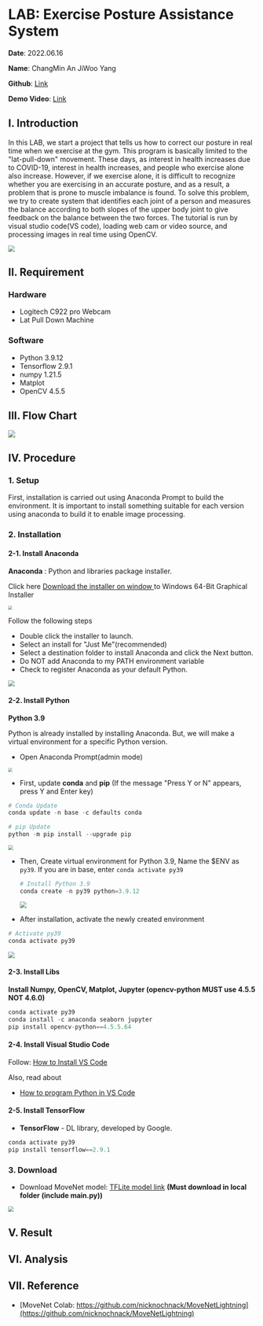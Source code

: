 # LAB: Exercise Posture Assistance System

**Date**: 							2022.06.16

**Name**:  						ChangMin An JiWoo Yang

**Github**: 						[Link](https://github.com/ckdals915/DLIP.git)

**Demo Video**: 		  	[Link](https://youtu.be/UxfRx_APDns)



## I. Introduction

In this LAB, we start a project that tells us how to correct our posture in real time when we exercise at the gym. This program is basically limited to the "lat-pull-down" movement. These days, as interest in health increases due to COVID-19, interest in health increases, and people who exercise alone also increase. However, if we exercise alone, it is difficult to recognize whether you are exercising in an accurate posture, and as a result, a problem that is prone to muscle imbalance is found. To solve this problem, we try to create system that identifies each joint of a person and measures the balance according to both slopes of the upper body joint to give feedback on the balance between the two forces. The tutorial is run by visual studio code(VS code), loading web cam or video source, and processing images in real time using OpenCV.

<img src="picture/unbalance.jpg" style="zoom:80%;" />



## II. Requirement

### Hardware

* Logitech C922 pro Webcam
* Lat Pull Down Machine

### Software

* Python 3.9.12
* Tensorflow 2.9.1
* numpy 1.21.5
* Matplot 
* OpenCV 4.5.5



## III. Flow Chart

<img src="picture/DLIP_flowchart.jpg" style="zoom:90%;" />



## IV. Procedure

### 1. Setup

First, installation is carried out using Anaconda Prompt to build the environment. It is important to install something suitable for each version using anaconda to build it to enable image processing.



### 2. Installation

#### 2-1. Install Anaconda

**Anaconda** : Python and libraries package installer.

Click here [Download the installer on window ](https://www.anaconda.com/products/distribution#Downloads) to Windows 64-Bit Graphical Installer

<img src="picture/Anaconda.jpg" style="zoom:50%;" />

Follow the following steps

* Double click the installer to launch.
* Select an install for "Just Me"(recommended)
* Select a destination folder to install Anaconda and click the Next button.
* Do NOT add Anaconda to my PATH environment variable
* Check to register Anaconda as your default Python.

<img src="picture/Anaconda_1.jpg" style="zoom:80%;" />

#### 2-2. Install Python

**Python 3.9**

Python is already installed by installing Anaconda. But, we will make a virtual environment for a specific Python version.

* Open Anaconda Prompt(admin mode)

<img src="picture/Anaconda_prompt.jpg" style="zoom:50%;" />

* First, update **conda** and **pip** (If the message "Press Y or N" appears, press Y and Enter key)

```python
# Conda Update
conda update -n base -c defaults conda

# pip Update
python -m pip install --upgrade pip
```

<img src="picture/pip_update.jpg" style="zoom:60%;" />

* Then, Create virtual environment for Python 3.9, Name the $ENV as `py39`. If you are in base, enter `conda activate py39`

  ```python
  # Install Python 3.9
  conda create -n py39 python=3.9.12
  ```

  <img src="picture/python39_install.jpg" style="zoom:80%;" />

  

* After installation, activate the newly created environment

```python
# Activate py39
conda activate py39
```

<img src="picture/py39.jpg" style="zoom:80%;" />



#### 2-3. Install Libs

**Install Numpy, OpenCV, Matplot, Jupyter (opencv-python MUST use 4.5.5 NOT 4.6.0)**

```python
conda activate py39
conda install -c anaconda seaborn jupyter
pip install opencv-python==4.5.5.64
```



#### 2-4. Install Visual Studio Code

Follow: [How to Install VS Code](https://ykkim.gitbook.io/dlip/installation-guide/ide/vscode#installation)

Also, read about

* [How to program Python in VS Code](https://ykkim.gitbook.io/dlip/installation-guide/ide/vscode/python-vscode)



#### 2-5. Install TensorFlow

* **TensorFlow** - DL library, developed by Google.

```python
conda activate py39
pip install tensorflow==2.9.1
```



### 3. Download

* Download MoveNet model: [TFLite model link](https://tfhub.dev/google/lite-model/movenet/singlepose/lightning/3) **(Must download in local folder (include main.py))**

<img src="picture/model.jpg" style="zoom:70%;" />







## V. Result



## VI. Analysis





## VII. Reference

* [MoveNet Colab: https://github.com/nicknochnack/MoveNetLightning](https://github.com/nicknochnack/MoveNetLightning)



